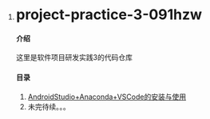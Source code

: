 1. # project-practice-3-091hzw

   #### 介绍

   这里是软件项目研发实践3的代码仓库

   #### 目录

   1. [AndroidStudio+Anaconda+VSCode的安装与使用](https://gitee.com/hzw091/project-practice-3-091hzw/tree/master/01_AndroidStudio+Anaconda+VSCode的安装与使用)
   2. 未完待续。。。
